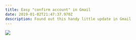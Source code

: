 ```yaml
---
title: Easy "confirm account" in Gmail
date: 2019-01-02T21:47:37.970Z
description: Found out this handy little update in Gmail
---
```

![](https://ucarecdn.com/74be11a0-31e6-4468-b606-3babe7cc7a33/)
